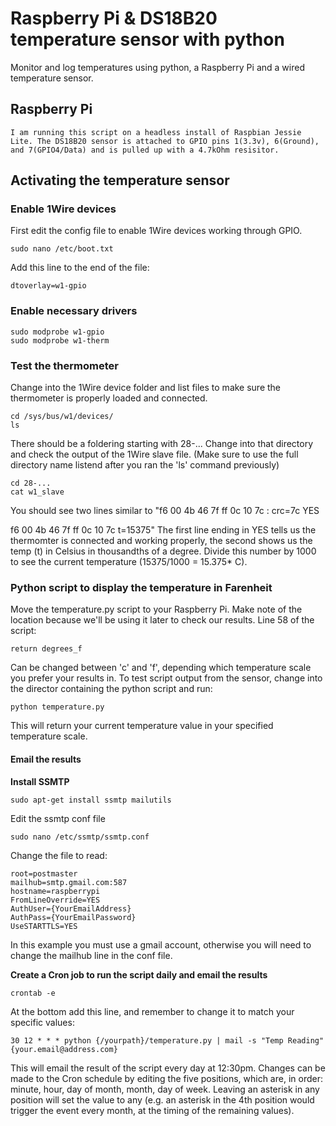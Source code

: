 # Raspberry Pi & DS18B20 temperature sensor with python
Monitor and log temperatures using python, a Raspberry Pi and a wired temperature sensor. 

## Raspberry Pi
    I am running this script on a headless install of Raspbian Jessie Lite. The DS18B20 sensor is attached to GPIO pins 1(3.3v), 6(Ground), and 7(GPIO4/Data) and is pulled up with a 4.7kOhm resisitor.

## Activating the temperature sensor
### Enable 1Wire devices
First edit the config file to enable 1Wire devices working through GPIO.

	sudo nano /etc/boot.txt
Add this line to the end of the file:

	dtoverlay=w1-gpio

### Enable necessary drivers

	sudo modprobe w1-gpio
	sudo modprobe w1-therm


### Test the thermometer
Change into the 1Wire device folder and list files to make sure the thermometer is properly loaded and connected.

	cd /sys/bus/w1/devices/
	ls

There should be a foldering starting with 28-... Change into that directory and check the output of the 1Wire slave file. (Make sure to use the full directory name listend after you ran the 'ls' command previously)

	cd 28-...
	cat w1_slave

You should see two lines similar to 
"f6 00 4b 46 7f ff 0c 10 7c : crc=7c YES

f6 00 4b 46 7f ff 0c 10 7c t=15375"
The first line ending in YES tells us the thermomter is connected and working properly, the second shows us the temp (t) in Celsius in thousandths of a degree. Divide this number by 1000 to see the current temperature (15375/1000 = 15.375* C). 


### Python script to display the temperature in Farenheit
Move the temperature.py script to your Raspberry Pi. Make note of the location because we'll be using it later to check our results.
Line 58 of the script:

	return degrees_f
	
Can be changed between 'c' and 'f', depending which temperature scale you prefer your results in.
To test script output from the sensor, change into the director containing the python script and run:

	python temperature.py
This will return your current temperature value in your specified temperature scale.


#### Email the results
**Install SSMTP**

	sudo apt-get install ssmtp mailutils
Edit the ssmtp conf file
	
	sudo nano /etc/ssmtp/ssmtp.conf
Change the file to read:
	
	root=postmaster
	mailhub=smtp.gmail.com:587
	hostname=raspberrypi
	FromLineOverride=YES
	AuthUser={YourEmailAddress}
	AuthPass={YourEmailPassword}
	UseSTARTTLS=YES

In this example you must use a gmail account, otherwise you will need to change the mailhub line in the conf file.


**Create a Cron job to run the script daily and email the results**


	crontab -e
At the bottom add this line, and remember to change it to match your specific values: 
	
	30 12 * * * python {/yourpath}/temperature.py | mail -s "Temp Reading" {your.email@address.com}
	
This will email the result of the script every day at 12:30pm. Changes can be made to the Cron schedule by editing the five positions, which are, in order: minute, hour, day of month, month, day of week. Leaving an asterisk in any position will set the value to any (e.g. an asterisk in the 4th position would trigger the event every month, at the timing of the remaining values).



